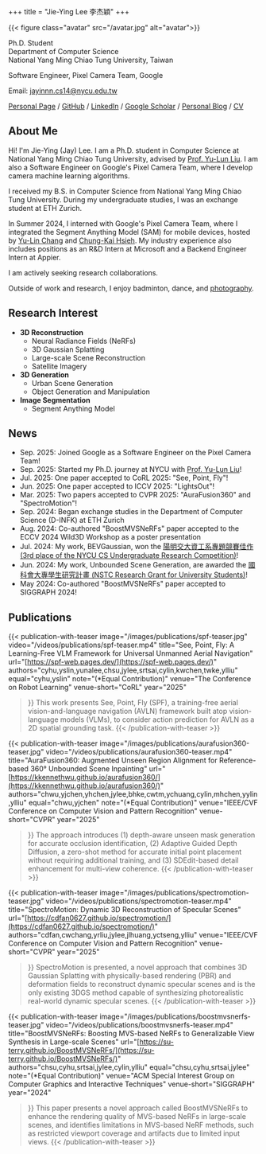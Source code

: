 +++
title = "Jie-Ying Lee 李杰穎"
+++

{{< figure class="avatar" src="/avatar.jpg" alt="avatar">}}

Ph.D. Student  
Department of Computer Science  
National Yang Ming Chiao Tung University, Taiwan

Software Engineer, Pixel Camera Team, Google  

Email: [jayinnn.cs14@nycu.edu.tw](mailto:jayinnn.cs14@nycu.edu.tw)

[Personal Page](https://jayinnn.dev) / [GitHub](http://github.com/jayin92) / [LinkedIn](https://www.linkedin.com/in/jayinnn/) / [Google Scholar](https://scholar.google.com/citations?view_op=list_works&hl=zh-TW&user=mKB6voEAAAAJ) / [Personal Blog](https://blog.jayinnn.dev/) / [CV](https://raw.githubusercontent.com/jayin92/CV/main/cv.pdf)

## About Me

Hi! I'm Jie-Ying (Jay) Lee. I am a Ph.D. student in Computer Science at National Yang Ming Chiao Tung University, advised by [Prof. Yu-Lun Liu](https://yulunalexliu.github.io/). I am also a Software Engineer on Google's Pixel Camera Team, where I develop camera machine learning algorithms.

I received my B.S. in Computer Science from National Yang Ming Chiao Tung University. During my undergraduate studies, I was an exchange student at ETH Zurich.

In Summer 2024, I interned with Google's Pixel Camera Team, where I integrated the Segment Anything Model (SAM) for mobile devices, hosted by [Yu-Lin Chang](https://scholar.google.com/citations?user=0O9rukQAAAAJ&hl=en) and [Chung-Kai Hsieh](https://www.linkedin.com/in/chungkaihsieh). My industry experience also includes positions as an R&D Intern at Microsoft and a Backend Engineer Intern at Appier.

I am actively seeking research collaborations.

Outside of work and research, I enjoy badminton, dance, and [photography](https://www.instagram.com/photograbear_/).

## Research Interest

-   **3D Reconstruction**
    -   Neural Radiance Fields (NeRFs)
    -   3D Gaussian Splatting
    -   Large-scale Scene Reconstruction
    -   Satellite Imagery
-   **3D Generation**
    -   Urban Scene Generation
    -   Object Generation and Manipulation
-   **Image Segmentation**
    -   Segment Anything Model

## News

-   Sep. 2025: Joined Google as a Software Engineer on the Pixel Camera Team!
-   Sep. 2025: Started my Ph.D. journey at NYCU with [Prof. Yu-Lun Liu](https://yulunalexliu.github.io/)!
-   Jul. 2025: One paper accepted to CoRL 2025: "See, Point, Fly"!
-   Jun. 2025: One paper accepted to ICCV 2025: "LightsOut"!
-   Mar. 2025: Two papers accepted to CVPR 2025: "AuraFusion360" and "SpectroMotion"!
-   Sep. 2024: Began exchange studies in the Department of Computer Science (D-INFK) at ETH Zurich
-   Aug. 2024: Co-authored "BoostMVSNeRFs" paper accepted to the ECCV 2024 Wild3D Workshop as a poster presentation
-   Jul. 2024: My work, BEVGaussian, won the [陽明交大資工系專題競賽佳作 (3rd place of the NYCU CS Undergraduate Research Competition)](https://www.cs.nycu.edu.tw/storage/materials/xeXTWKdsG4IkteKZGx3lxO6WdeZv4Qi0mgaomFJr.pdf)!
-   Jun. 2024: My work, Unbounded Scene Generation, are awarded the [國科會大專學生研究計畫 (NSTC Research Grant for University Students)](https://www.nstc.gov.tw/folksonomy/list/2af9ad9a-1f47-450d-b5a1-2cb43de8290c?l=ch)!
-   May 2024: Co-authored "BoostMVSNeRFs" paper accepted to SIGGRAPH 2024!

## Publications

{{< publication-with-teaser
    image="/images/publications/spf-teaser.jpg"
    video="/videos/publications/spf-teaser.mp4"
    title="See, Point, Fly: A Learning-Free VLM Framework for Universal Unmanned Aerial Navigation"
    url="[https://spf-web.pages.dev/](https://spf-web.pages.dev/)"
    authors="cyhu,yslin,yunalee,chsu,jylee,srtsai,cylin,kwchen,twke,ylliu"
    equal="cyhu,yslin"
    note="(*Equal Contribution)"
    venue="The Conference on Robot Learning"
    venue-short="CoRL"
    year="2025"
>}}
This work presents See, Point, Fly (SPF), a training-free aerial vision-and-language navigation (AVLN) framework built atop vision-language models (VLMs), to consider action prediction for AVLN as a 2D spatial grounding task.
{{< /publication-with-teaser >}}

{{< publication-with-teaser
    image="/images/publications/aurafusion360-teaser.jpg"
    video="/videos/publications/aurafusion360-teaser.mp4"
    title="AuraFusion360: Augmented Unseen Region Alignment for Reference-based 360° Unbounded Scene Inpainting"
    url="[https://kkennethwu.github.io/aurafusion360/](https://kkennethwu.github.io/aurafusion360/)"
    authors="chwu,yjchen,yhchen,jylee,bhke,cwtm,ychuang,cylin,mhchen,yylin,ylliu"
    equal="chwu,yjchen"
    note="(*Equal Contribution)"
    venue="IEEE/CVF Conference on Computer Vision and Pattern Recognition"
    venue-short="CVPR"
    year="2025"
>}}
The approach introduces (1) depth-aware unseen mask generation for accurate occlusion identification, (2) Adaptive Guided Depth Diffusion, a zero-shot method for accurate initial point placement without requiring additional training, and (3) SDEdit-based detail enhancement for multi-view coherence.
{{< /publication-with-teaser >}}

{{< publication-with-teaser
    image="/images/publications/spectromotion-teaser.jpg"
    video="/videos/publications/spectromotion-teaser.mp4"
    title="SpectroMotion: Dynamic 3D Reconstruction of Specular Scenes"
    url="[https://cdfan0627.github.io/spectromotion/](https://cdfan0627.github.io/spectromotion/)"
    authors="cdfan,cwchang,yrliu,jylee,jlhuang,yctseng,ylliu"
    venue="IEEE/CVF Conference on Computer Vision and Pattern Recognition"
    venue-short="CVPR"
    year="2025"
>}}
SpectroMotion is presented, a novel approach that combines 3D Gaussian Splatting with physically-based rendering (PBR) and deformation fields to reconstruct dynamic specular scenes and is the only existing 3DGS method capable of synthesizing photorealistic real-world dynamic specular scenes.
{{< /publication-with-teaser >}}

{{< publication-with-teaser
    image="/images/publications/boostmvsnerfs-teaser.jpg"
    video="/videos/publications/boostmvsnerfs-teaser.mp4"
    title="BoostMVSNeRFs: Boosting MVS-based NeRFs to Generalizable View Synthesis in Large-scale Scenes"
    url="[https://su-terry.github.io/BoostMVSNeRFs/](https://su-terry.github.io/BoostMVSNeRFs/)"
    authors="chsu,cyhu,srtsai,jylee,cylin,ylliu"
    equal="chsu,cyhu,srtsai,jylee"
    note="(*Equal Contribution)"
    venue="ACM Special Interest Group on Computer Graphics and Interactive Techniques"
    venue-short="SIGGRAPH"
    year="2024"
>}}
This paper presents a novel approach called BoostMVSNeRFs to enhance the rendering quality of MVS-based NeRFs in large-scale scenes, and identifies limitations in MVS-based NeRF methods, such as restricted viewport coverage and artifacts due to limited input views.
{{< /publication-with-teaser >}}